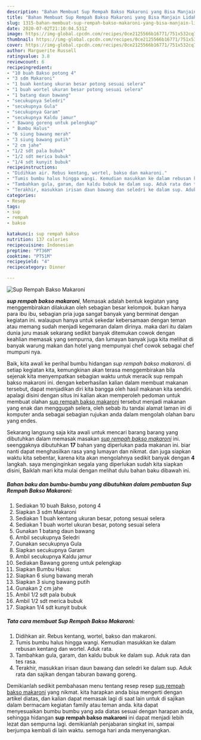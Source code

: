 ```yaml
---
description: "Bahan Membuat Sup Rempah Bakso Makaroni yang Bisa Manjain Lidah"
title: "Bahan Membuat Sup Rempah Bakso Makaroni yang Bisa Manjain Lidah"
slug: 1315-bahan-membuat-sup-rempah-bakso-makaroni-yang-bisa-manjain-lidah
date: 2020-07-02T21:10:04.531Z
image: https://img-global.cpcdn.com/recipes/0ce2125566b16771/751x532cq70/sup-rempah-bakso-makaroni-foto-resep-utama.jpg
thumbnail: https://img-global.cpcdn.com/recipes/0ce2125566b16771/751x532cq70/sup-rempah-bakso-makaroni-foto-resep-utama.jpg
cover: https://img-global.cpcdn.com/recipes/0ce2125566b16771/751x532cq70/sup-rempah-bakso-makaroni-foto-resep-utama.jpg
author: Marguerite Russell
ratingvalue: 3.8
reviewcount: 6
recipeingredient:
- "10 buah Bakso potong 4"
- "3 sdm Makaroni"
- "1 buah kentang ukuran besar potong sesuai selera"
- "1 buah wortel ukuran besar potong sesuai selera"
- "1 batang daun bawang"
- "secukupnya Seledri"
- "secukupnya Gula"
- "secukupnya Garam"
- "secukupnya Kaldu jamur"
- " Bawang goreng untuk pelengkap"
- " Bumbu Halus"
- "6 siung bawang merah"
- "3 siung bawang putih"
- "2 cm jahe"
- "1/2 sdt pala bubuk"
- "1/2 sdt merica bubuk"
- "1/4 sdt kunyit bubuk"
recipeinstructions:
- "Didihkan air. Rebus kentang, wortel, bakso dan makaroni."
- "Tumis bumbu halus hingga wangi. Kemudian masukkan ke dalam rebusan kentang dan wortel. Aduk rata."
- "Tambahkan gula, garam, dan kaldu bubuk ke dalam sup. Aduk rata dan tes rasa."
- "Terakhir, masukkan irisan daun bawang dan seledri ke dalam sup. Aduk rata dan sajikan dengan taburan bawang goreng."
categories:
- Resep
tags:
- sup
- rempah
- bakso

katakunci: sup rempah bakso 
nutrition: 137 calories
recipecuisine: Indonesian
preptime: "PT36M"
cooktime: "PT51M"
recipeyield: "4"
recipecategory: Dinner

---
```



![Sup Rempah Bakso Makaroni](https://img-global.cpcdn.com/recipes/0ce2125566b16771/751x532cq70/sup-rempah-bakso-makaroni-foto-resep-utama.jpg)

<b><i>sup rempah bakso makaroni</i></b>, Memasak adalah bentuk kegiatan yang menggembirakan dilakukan oleh sebagian besar kelompok. bukan hanya para ibu ibu, sebagian pria juga sangat banyak yang berminat dengan kegiatan ini. walaupun hanya untuk sekedar kebersamaan dengan teman atau memang sudah menjadi kegemaran dalam dirinya. maka dari itu dalam dunia juru masak sekarang sedikit banyak ditemukan cowok dengan keahlian memasak yang sempurna, dan lumayan banyak juga kita melihat di banyak warung makan dan hotel yang mempunyai chef cowok sebagai chef mumpuni nya.



Baik, kita awali ke perihal bumbu hidangan <i>sup rempah bakso makaroni</i>. di setiap kegiatan kita, kemungkinan akan terasa menggembirakan bila sejenak kita menyempatkan sebagian waktu untuk meracik sup rempah bakso makaroni ini. dengan keberhasilan kalian dalam membuat makanan tersebut, dapat menjadikan diri kita bangga oleh hasil makanan kita sendiri. apalagi disini dengan situs ini kalian akan memperoleh pedoman untuk membuat olahan <u>sup rempah bakso makaroni</u> tersebut menjadi makanan yang enak dan menggugah selera, oleh sebab itu tandai alamat laman ini di komputer anda sebagai sebagian rujukan anda dalam mengolah olahan baru yang endes.


Sekarang langsung saja kita awali untuk mencari barang barang yang dibutuhkan dalam memasak masakan <u><i>sup rempah bakso makaroni</i></u> ini. seenggaknya dibutuhkan <b>17</b> bahan yang diperlukan pada makanan ini. biar nanti dapat menghasilkan rasa yang lumayan dan nikmat. dan juga siapkan waktu kita sebentar, karena kita akan mengolahnya sedikit banyak dengan <b>4</b> langkah. saya menginginkan segala yang diperlukan sudah kita siapkan disini, Baiklah mari kita mulai dengan melihat dulu bahan baku dibawah ini.

<!--inarticleads1-->

##### Bahan baku dan bumbu-bumbu yang dibutuhkan dalam pembuatan Sup Rempah Bakso Makaroni:

1. Sediakan 10 buah Bakso, potong 4
1. Siapkan 3 sdm Makaroni
1. Sediakan 1 buah kentang ukuran besar, potong sesuai selera
1. Sediakan 1 buah wortel ukuran besar, potong sesuai selera
1. Gunakan 1 batang daun bawang
1. Ambil secukupnya Seledri
1. Gunakan secukupnya Gula
1. Siapkan secukupnya Garam
1. Ambil secukupnya Kaldu jamur
1. Sediakan  Bawang goreng untuk pelengkap
1. Siapkan  Bumbu Halus:
1. Siapkan 6 siung bawang merah
1. Siapkan 3 siung bawang putih
1. Gunakan 2 cm jahe
1. Ambil 1/2 sdt pala bubuk
1. Ambil 1/2 sdt merica bubuk
1. Siapkan 1/4 sdt kunyit bubuk




<!--inarticleads2-->

##### Tata cara membuat Sup Rempah Bakso Makaroni:

1. Didihkan air. Rebus kentang, wortel, bakso dan makaroni.
1. Tumis bumbu halus hingga wangi. Kemudian masukkan ke dalam rebusan kentang dan wortel. Aduk rata.
1. Tambahkan gula, garam, dan kaldu bubuk ke dalam sup. Aduk rata dan tes rasa.
1. Terakhir, masukkan irisan daun bawang dan seledri ke dalam sup. Aduk rata dan sajikan dengan taburan bawang goreng.




Demikianlah sedikit pembahasan menu tentang resep resep <u>sup rempah bakso makaroni</u> yang nikmat. kita harapkan anda bisa mengerti dengan artikel diatas, dan kalian dapat memasak lagi di saat lain untuk di sajikan dalam bermacam kegiatan family atau teman anda. kita dapat menyesuaikan bumbu bumbu yang ada diatas sesuai dengan harapan anda, sehingga hidangan <b>sup rempah bakso makaroni</b> ini dapat menjadi lebih lezat dan sempurna lagi. demikianlah penjabaran singkat ini, sampai berjumpa kembali di lain waktu. semoga hari anda menyenangkan.
